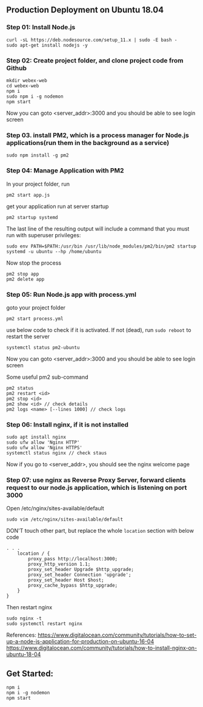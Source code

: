 ## Production Deployment on Ubuntu 18.04
### Step 01: Install Node.js
```
curl -sL https://deb.nodesource.com/setup_11.x | sudo -E bash -
sudo apt-get install nodejs -y
```

### Step 02: Create project folder, and clone project code from Github
```
mkdir webex-web
cd webex-web
npm i 
sudo npm i -g nodemon
npm start
```
Now you can goto <server_addr>:3000 and you should be able to see login screen

### Step 03.  install PM2, which is a process manager for Node.js applications(run them in the background as a service)
```
sudo npm install -g pm2

```

### Step 04: Manage Application with PM2
In your project folder, run
```
pm2 start app.js
```

get your application run at server startup
```
pm2 startup systemd
```
The last line of the resulting output will include a command that you must run with superuser privileges:
```
sudo env PATH=$PATH:/usr/bin /usr/lib/node_modules/pm2/bin/pm2 startup systemd -u ubuntu --hp /home/ubuntu
```

Now stop the process
```
pm2 stop app
pm2 delete app
```

### Step 05: Run Node.js app with process.yml
goto your project folder
```
pm2 start process.yml
```
use below code to check if it is activated. If not (dead), run `sudo reboot` to restart the server
```
systemctl status pm2-ubuntu
``` 
Now you can goto <server_addr>:3000 and you should be able to see login screen

Some useful pm2 sub-command
```
pm2 status
pm2 restart <id>
pm2 stop <id>
pm2 show <id> // check details
pm2 logs <name> [--lines 1000] // check logs
```

### Step 06: Install nginx, if it is not installed
```
sudo apt install nginx
sudo ufw allow 'Nginx HTTP'
sudo ufw allow 'Nginx HTTPS'
systemctl status nginx // check staus
```
Now if you go to <server_addr>, you should see the nginx welcome page

### Step 07: use nginx as Reverse Proxy Server, forward clients request to our node.js application, which is listening on port 3000
Open /etc/nginx/sites-available/default
```
sudo vim /etc/nginx/sites-available/default
```

DON'T touch other part, but replace the whole `location` section with below code
```
. . .
    location / {
        proxy_pass http://localhost:3000;
        proxy_http_version 1.1;
        proxy_set_header Upgrade $http_upgrade;
        proxy_set_header Connection 'upgrade';
        proxy_set_header Host $host;
        proxy_cache_bypass $http_upgrade;
    }
}
```

Then restart nginx
```
sudo nginx -t
sudo systemctl restart nginx
```

References:
https://www.digitalocean.com/community/tutorials/how-to-set-up-a-node-js-application-for-production-on-ubuntu-16-04
https://www.digitalocean.com/community/tutorials/how-to-install-nginx-on-ubuntu-18-04


## Get Started:
```
npm i 
npm i -g nodemon
npm start
```